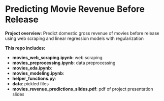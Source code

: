 # Predicting Movie Revenue Before Release

**Project overview:**
Predict domestic gross revenue of movies before release using web scraping and linear regression models with regularization 

**This repo includes:**

- **movies_web_scraping.ipynb**: web scraping
- **movies_preprocessing.ipynb**: data preprocessing
- **movies_eda.ipynb**: 
- **movies_modeling.ipynb**: 
- **helper_functions.py**: 
- **data**: pickled files
- **movies_revenue_predictions_slides.pdf**: pdf of project presentation slides
